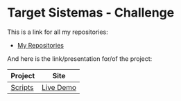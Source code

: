# Target Sistemas - Challenge

This is a link for all my repositories:

-   [My Repositories](https://github.com/DexxterGWM?tab=repositories)

And here is the link/presentation for/of the project:

| Project                                                                                                                     | Site                                                                           |
| --------------------------------------------------------------------------------------------------------------------------- | --------------------------------------------------------------------------------- |
| [Scripts](https://github.com/DexxterGWM/Target-Sistemas.Challenge/tree/main/Scripts)                             | [Live Demo](https://dexxtergwm.github.io/Target-Sistemas.Challenge/)               |

